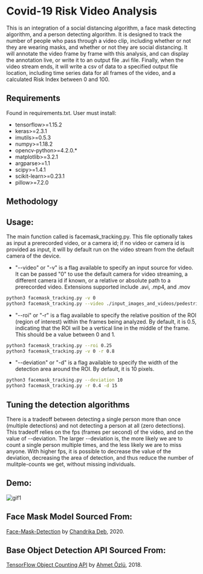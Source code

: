 # Covid-19 Risk Video Analysis
This is an integration of a social distancing algorithm, a face mask detecting algorithm, and a person detecting algorithm. It is designed to track the number of people who pass through a video clip, including whether or not they are wearing masks, and whether or not they are social distancing. It will annotate the video frame by frame with this analysis, and can display the annotation live, or write it to an output file .avi file. Finally, when the video stream ends, it will write a csv of data to a specified output file location, including time series data for all frames of the video, and a calculated Risk Index between 0 and 100.

## Requirements
Found in requirements.txt. User must install:
- tensorflow>=1.15.2
- keras>=2.3.1
- imutils>=0.5.3
- numpy>=1.18.2
- opencv-python>=4.2.0.*
- matplotlib>=3.2.1
- argparse>=1.1
- scipy>=1.4.1
- scikit-learn>=0.23.1
- pillow>=7.2.0

## Methodology

## Usage:
The main function called is facemask_tracking.py. This file optionally takes as input a prerecorded video, or a camera id; if no video or camera id is provided as input, it will by default run on the video stream from the default camera of the device. 

- "--video" or "-v" is a flag available to specify an input source for video. It can be passed "0" to use the default camera for video streaming, a different camera id if known, or a relative or absolute path to a prerecorded video. Extensions supported include .avi, .mp4, and .mov
```bash
python3 facemask_tracking.py -v 0
python3 facemask_tracking.py --video ./input_images_and_videos/pedestrian_survaillance.mp4
```

- "--roi" or "-r" is a flag available to specify the relative position of the ROI (region of interest) within the frames being analyzed. By default, it is 0.5, indicating that the ROI will be a vertical line in the middle of the frame. This should be a value between 0 and 1.
```bash
python3 facemask_tracking.py --roi 0.25
python3 facemask_tracking.py -v 0 -r 0.8
```

- "--deviation" or "-d" is a flag available to specify the width of the detection area around the ROI. By default, it is 10 pixels.
```bash
python3 facemask_tracking.py --deviation 10
python3 facemask_tracking.py -r 0.4 -d 15
```

## Tuning the detection algorithms
There is a tradeoff between detecting a single person more than once (multiple detections) and not detecting a person at all (zero detections). This tradeoff relies on the fps (frames per second) of the video, and on the value of --deviation. The larger --deviation is, the more likely we are to count a single person multiple times, and the less likely we are to miss anyone. With higher fps, it is possible to decrease the value of the deviation, decreasing the area of detection, and thus reduce the number of mulitple-counts we get, without missing individuals.


## Demo:
![gif1](./embedded/demoGif.gif)


## Face Mask Model Sourced From:
[Face-Mask-Detection](https://github.com/chandrikadeb7/Face-Mask-Detection) by [Chandrika Deb](https://github.com/chandrikadeb7), 2020.

## Base Object Detection API Sourced From:
[TensorFlow Object Counting API](https://github.com/ahmetozlu/tensorflow_object_counting_api) by [Ahmet Özlü](https://github.com/ahmetozlu), 2018.

